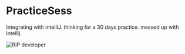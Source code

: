 # PracticeSess
Integrating with intelliJ.
thinking for a 30 days practice.
messed up with intellij.


![RIP developer](https://media.giphy.com/media/koUtwnvA3TY7C/giphy.gif)

